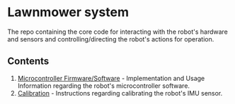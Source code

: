 # Lawnmower system

The repo containing the core code for interacting with the robot's hardware and sensors and controlling/directing the robot's actions for operation.

## Contents

1. [Microcontroller Firmware/Software](./Robot%20Microcontroller%20Firmware.md) - Implementation and Usage Information regarding the robot's microcontroller software.
2. [Calibration](./Calibration.md) - Instructions regarding calibrating the robot's IMU sensor.
